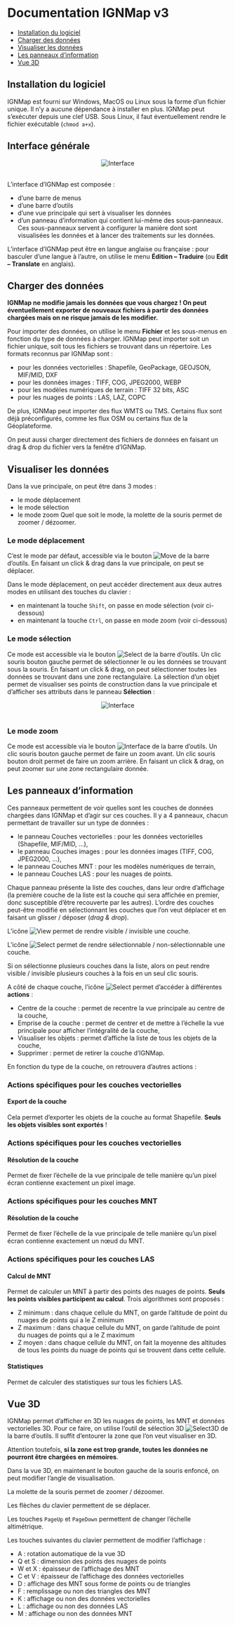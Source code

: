 # Documentation IGNMap v3

* <a href="https://github.com/IGNF/IGNMap/blob/master/Documentation/Documentation.md#installation-du-logiciel">Installation du logiciel</a>
* <a href="https://github.com/IGNF/IGNMap/blob/master/Documentation/Documentation.md#charger-des-donn%C3%A9es">Charger des données</a>
* <a href="https://github.com/IGNF/IGNMap/blob/master/Documentation/Documentation.md#visualiser-les-donn%C3%A9es">Visualiser les données</a>
* <a href="https://github.com/IGNF/IGNMap/blob/master/Documentation/Documentation.md#les-panneaux-dinformation">Les panneaux d’information</a>
* <a href="https://github.com/IGNF/IGNMap/blob/master/Documentation/Documentation.md#vue-3d">Vue 3D</a>

## Installation du logiciel
IGNMap est fourni sur Windows, MacOS ou Linux sous la forme d’un fichier unique. Il n’y a aucune dépendance à installer en plus.
IGNMap peut s’exécuter depuis une clef USB.
Sous Linux, il faut éventuellement rendre le fichier exécutable (`chmod a+x`).

## Interface générale
<div align="center">
<img alt="Interface" src="https://raw.githubusercontent.com/IGNF/IGNMap/master/Documentation/Images/Interface.png">
</div><br>

L’interface d’IGNMap est composée :
* d’une barre de menus
* d’une barre d’outils
* d’une vue principale qui sert à visualiser les données
* d’un panneau d’information qui contient lui-même des sous-panneaux. Ces sous-panneaux servent à configurer la manière dont sont visualisées les données et à lancer des traitements sur les données.

L’interface d’IGNMap peut être en langue anglaise ou française : pour basculer d’une langue à l’autre, on utilise le menu **Édition – Traduire** (ou **Edit – Translate** en anglais).

## Charger des données
**IGNMap ne modifie jamais les données que vous chargez ! On peut éventuellement exporter de nouveaux fichiers à partir des données chargées mais on ne risque jamais de les modifier.**

Pour importer des données, on utilise le menu **Fichier** et les sous-menus en fonction du type de données à charger.
IGNMap peut importer soit un fichier unique, soit tous les fichiers se trouvant dans un répertoire.
Les formats reconnus par IGNMap sont :
* pour les données vectorielles : Shapefile, GeoPackage, GEOJSON, MIF/MID, DXF
* pour les données images : TIFF, COG, JPEG2000, WEBP
* pour les modèles numériques de terrain : TIFF 32 bits, ASC
* pour les nuages de points : LAS, LAZ, COPC

De plus, IGNMap peut importer des flux WMTS ou TMS. Certains flux sont déjà préconfigurés, comme les flux OSM ou certains flux de la Géoplateforme.

On peut aussi charger directement des fichiers de données en faisant un drag & drop du fichier vers la fenêtre d’IGNMap.

## Visualiser les données
Dans la vue principale, on peut être dans 3 modes :
* le mode déplacement
* le mode sélection
* le mode zoom
Quel que soit le mode, la molette de la souris permet de zoomer / dézoomer.

### Le mode déplacement
C’est le mode par défaut, accessible via le bouton <img alt="Move" src="https://raw.githubusercontent.com/IGNF/IGNMap/master/Documentation/Images/Move.png"> de la barre d’outils.
En faisant un click & drag dans la vue principale, on peut se déplacer.

Dans le mode déplacement, on peut accéder directement aux deux autres modes en utilisant des touches du clavier :
* en maintenant la touche `Shift`, on passe en mode sélection (voir ci-dessous)
* en maintenant la touche `Ctrl`, on passe en mode zoom (voir ci-dessous)

### Le mode sélection
Ce mode est accessible via le bouton <img alt="Select" src="https://raw.githubusercontent.com/IGNF/IGNMap/master/Documentation/Images/Select.png"> de la barre d’outils.
Un clic souris bouton gauche permet de sélectionner le ou les données se trouvant sous la souris.
En faisant un click & drag, on peut sélectionner toutes les données se trouvant dans une zone rectangulaire.
La sélection d’un objet permet de visualiser ses points de construction dans la vue principale et d’afficher ses attributs dans le panneau **Sélection** :
<div align=center>
<img alt="Interface" src="https://raw.githubusercontent.com/IGNF/IGNMap/master/Documentation/Images/Selection.png">
</div><br>

### Le mode zoom
Ce mode est accessible via le bouton <img alt="Interface" src="https://raw.githubusercontent.com/IGNF/IGNMap/master/Documentation/Images/Zoom.png"> de la barre d’outils.
Un clic souris bouton gauche permet de faire un zoom avant.
Un clic souris bouton droit permet de faire un zoom arrière.
En faisant un click & drag, on peut zoomer sur une zone rectangulaire donnée.

## Les panneaux d’information
Ces panneaux permettent de voir quelles sont les couches de données chargées dans IGNMap et d’agir sur ces couches. Il y a 4 panneaux, chacun permettant de travailler sur un type de données :
* le panneau Couches vectorielles : pour les données vectorielles (Shapefile, MIF/MID, …),
* le panneau Couches images : pour les données images (TIFF, COG, JPEG2000, …),
* le panneau Couches MNT : pour les modèles numériques de terrain,
* le panneau Couches LAS : pour les nuages de points.

Chaque panneau présente la liste des couches, dans leur ordre d’affichage (la première couche de la liste est la couche qui sera affichée en premier, donc susceptible d’être recouverte par les autres).
L’ordre des couches peut-être modifié en sélectionnant les couches que l’on veut déplacer et en faisant un glisser / déposer (*drag & drop*).

L’icône <img alt="View" src="https://raw.githubusercontent.com/IGNF/IGNMap/master/Documentation/Images/View.png"> permet de rendre visible / invisible une couche.

L’icône <img alt="Select" src="https://raw.githubusercontent.com/IGNF/IGNMap/master/Documentation/Images/Selectable.png"> permet de rendre sélectionnable / non-sélectionnable une couche.

Si on sélectionne plusieurs couches dans la liste, alors on peut rendre visible / invisible plusieurs couches à la fois en un seul clic souris.

A côté de chaque couche, l’icône <img alt="Select" src="https://raw.githubusercontent.com/IGNF/IGNMap/master/Documentation/Images/Options.png"> permet d’accéder à différentes **actions** :
* Centre de la couche : permet de recentre la vue principale au centre de la couche,
* Emprise de la couche : permet de centrer et de mettre à l’échelle la vue principale pour afficher l’intégralité de la couche,
* Visualiser les objets : permet d’affiche la liste de tous les objets de la couche,
* Supprimer : permet de retirer la couche d’IGNMap.

En fonction du type de la couche, on retrouvera d’autres actions :

### Actions spécifiques pour les couches vectorielles
#### Export de la couche
Cela permet d’exporter les objets de la couche au format Shapefile. **Seuls les objets visibles sont exportés** !

### Actions spécifiques pour les couches vectorielles
#### Résolution de la couche
Permet de fixer l’échelle de la vue principale de telle manière qu’un pixel écran contienne exactement un pixel image.

### Actions spécifiques pour les couches MNT
#### Résolution de la couche
Permet de fixer l’échelle de la vue principale de telle manière qu’un pixel écran contienne exactement un nœud du MNT.

### Actions spécifiques pour les couches LAS
#### Calcul de MNT
Permet de calculer un MNT à partir des points des nuages de points. **Seuls les points visibles participent au calcul**.
Trois algorithmes sont proposés :
* Z minimum : dans chaque cellule du MNT, on garde l’altitude de point du nuages de points qui a le Z minimum
* Z maximum : dans chaque cellule du MNT, on garde l’altitude de point du nuages de points qui a le Z maximum
* Z moyen :  dans chaque cellule du MNT, on fait la moyenne des altitudes de tous les points du nuage de points qui se trouvent dans cette cellule.

#### Statistiques
Permet de calculer des statistiques sur tous les fichiers LAS.

## Vue 3D
IGNMap permet d’afficher en 3D les nuages de points, les MNT et données vectorielles 3D.
Pour ce faire, on utilise l’outil de sélection 3D <img alt="Select3D" src="https://raw.githubusercontent.com/IGNF/IGNMap/master/Documentation/Images/Select3D.png"> de la barre d’outils.
Il suffit d’entourer la zone que l’on veut visualiser en 3D.

Attention toutefois, **si la zone est trop grande, toutes les données ne pourront être chargées en mémoires**.

Dans la vue 3D, en maintenant le bouton gauche de la souris enfoncé, on peut modifier l’angle de visualisation.

La molette de la souris permet de zoomer / dézoomer.

Les flèches du clavier permettent de se déplacer.

Les touches `PageUp` et `PageDown` permettent de changer l’échelle altimétrique.

Les touches suivantes du clavier permettent de modifier l’affichage :
* A : rotation automatique de la vue 3D
* Q et S : dimension des points des nuages de points
* W et X : épaisseur de l’affichage des MNT
* C et V : épaisseur de l’affichage des données vectorielles
* D : affichage des MNT sous forme de points ou de triangles
* F : remplissage ou non des triangles des MNT
* K : affichage ou non des données vectorielles
* L : affichage ou non des données LAS
* M : affichage ou non des données MNT